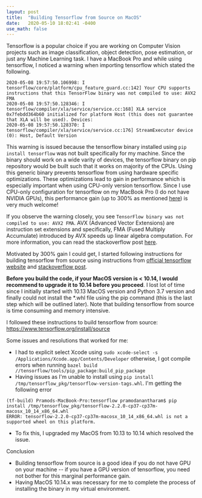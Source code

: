 ```yaml
---
layout: post
title:  "Building Tensorflow from Source on MacOS"
date:   2020-05-10 18:02:41 -0400
use_math: false
---
```

Tensorflow is a popular choice if you are working on Computer Vision projects such as image classification, object detection, pose estimation, or just any Machine Learning task. I have a MacBook Pro and while using tensorflow, I noticed a warning when importing tensorflow which stated the following.

```shell
2020-05-08 19:57:50.106998: I tensorflow/core/platform/cpu_feature_guard.cc:142] Your CPU supports instructions that this TensorFlow binary was not compiled to use: AVX2 FMA
2020-05-08 19:57:50.128346: I tensorflow/compiler/xla/service/service.cc:168] XLA service 0x7febdd364b60 initialized for platform Host (this does not guarantee that XLA will be used). Devices:
2020-05-08 19:57:50.128370: I tensorflow/compiler/xla/service/service.cc:176] StreamExecutor device (0): Host, Default Version
```

This warning is issued because the tensorflow binary installed using `pip install tensorflow` was not built specifically for my machine. Since the binary should work on a wide varity of devices, the tensorflow binary on pip repository would be built such that it works on majority of the CPUs. Using this generic binary prevents tensorflow from using hardware specific optimizations. These optimizations lead to gain in performance which is especially important when using CPU-only version tensorflow. Since I use CPU-only configuration for tensorflow on my MacBook Pro (I do not have NVIDIA GPUs), this performance gain (up to 300% as mentioned [here](https://stackoverflow.com/questions/47068709/your-cpu-supports-instructions-that-this-tensorflow-binary-was-not-compiled-to-u)) is very much welcome!

If you observe the warning closely, you see `TensorFlow binary was not compiled to use: AVX2 FMA`. AVX (Advanced Vector Extensions) are instruction set extensions and specifically, FMA (Fused Multiply Accumulate) introduced by AVX speeds up linear algebra computation. For more information, you can read the stackoverflow post [here](https://stackoverflow.com/questions/47068709/your-cpu-supports-instructions-that-this-tensorflow-binary-was-not-compiled-to-u).

Motivated by 300% gain I could get, I started following instructions for building tensorflow from source using instructions from [official tensorflow website](https://www.tensorflow.org/install/source) and [stackoverflow post](https://stackoverflow.com/questions/41293077/how-to-compile-tensorflow-with-sse4-2-and-avx-instructions?rq=1).

**Before you build the code, if your MacOS version is < 10.14, I would recommend to upgrade it to 10.14 before you proceed**. I lost lot of time since I initially started with 10.13 MacOS version and Python 3.7 version and finally could not install the *.whl file using the pip command (this is the last step which will be outlined later). Note that building tensorflow from source is time consuming and memory intensive.

I followed these instructions to build tensorflow from source: https://www.tensorflow.org/install/source

Some issues and resolutions that worked for me:
* I had to explicit select Xcode using `sudo xcode-select -s /Applications/Xcode.app/Contents/Developer` otherwise, I got compile errors when running `bazel build //tensorflow/tools/pip_package:build_pip_package`
* Having issues as I'm unable to install using `pip install /tmp/tensorflow_pkg/tensorflow-version-tags.whl`. I'm getting the following error
```shell
(tf-build) Pramods-MacBook-Pro:tensorflow pramodanantharam$ pip install /tmp/tensorflow_pkg/tensorflow-2.2.0-cp37-cp37m-macosx_10_14_x86_64.whl
ERROR: tensorflow-2.2.0-cp37-cp37m-macosx_10_14_x86_64.whl is not a supported wheel on this platform.
```
* To fix this, I upgraded my MacOS from 10.13 to 10.14 which resolved the issue.

Conclusion
* Building tensorflow from source is a good idea if you do not have GPU on your machine -- if you have a GPU version of tensorflow, you need not bother for this marginal performance gain.
* Having MacOS 10.14.x was necessary for me to complete the process of installing the binary in my virtual environment.